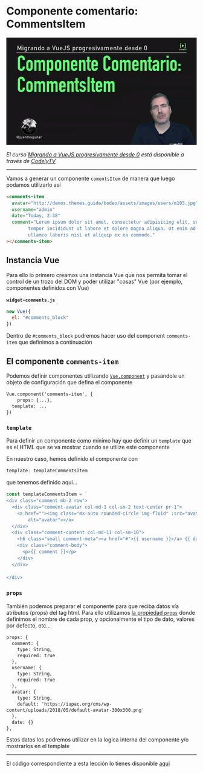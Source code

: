# Componente comentario: CommentsItem

[![Escenario - HTML+CSS+JS Nativo](./img/cover-comments-item.png)](https://pro.codely.tv/library/migrando-a-vuejs-progresivamente-desde-0)  

_El curso [Migrando a VueJS progresivamente desde 0](https://pro.codely.tv/library/migrando-a-vuejs-progresivamente-desde-0) está disponible a través de [CodelyTV](https://pro.codely.tv/)_

---

Vamos a generar un componente `comentsItem` de manera que luego podamos utilizarlo así

```html
<comments-item
  avatar="http://demos.themes.guide/bodeo/assets/images/users/m103.jpg" 
  username="admin"
  date="Today, 2:38"
  comment="Lorem ipsum dolor sit amet, consectetur adipisicing elit, sed do eiusmod
        tempor incididunt ut labore et dolore magna aliqua. Ut enim ad minim veniam, quis nostrud exercitation
        ullamco laboris nisi ut aliquip ex ea commodo."
></comments-item>
```

## Instancia Vue

Para ello lo primero creamos una instancia Vue que nos permita tomar el control de un trozo del DOM y poder utilizar "cosas" Vue (por ejemplo, componentes definidos con Vue)

**`widget-comments.js`**
```js
new Vue({ 
  el: "#comments_block"
})
```

Dentro de `#comments_block` podremos hacer uso del component `comments-item` que definimos a continuación

## El componente `comments-item`


Podemos definir componentes utilizando [`Vue.component`](https://vuejs.org/v2/guide/components.html) y pasandole un objeto de configuración que defina el componente

```
Vue.component('comments-item', {
	props: {...},
  template: ...
})
```

### `template`

Para definir un componente como mínimo hay que definir un `template` que es el HTML que se va mostrar cuando se utilize este componente

En nuestro caso, hemos definido el componente con 

```js
template: templateCommentsItem
```

que tenemos definido aqui...

```js
const templateCommentsItem = `
<div class="comment mb-2 row">
  <div class="comment-avatar col-md-1 col-sm-2 text-center pr-1">
    <a href=""><img class="mx-auto rounded-circle img-fluid" :src="avatar"
        alt="avatar"></a>
  </div>
  <div class="comment-content col-md-11 col-sm-10">
    <h6 class="small comment-meta"><a href="#">{{ username }}</a> {{ date }}</h6>
    <div class="comment-body">
      <p>{{ comment }}</p>
    </div>
  </div>

</div>

```

### `props`

También podemos preparar el componente para que reciba datos vía atributos (props) del tag html. Para ello utilizamos [la propiedad `props`](https://vuejs.org/v2/guide/components.html#Passing-Data-to-Child-Components-with-Props) donde definimos el nombre de cada prop, y opcionalmente el tipo de dato, valores por defecto, etc...

```
props: {
  comment: {
    type: String,
    required: true
  }, 
  username: {
    type: String,
    required: true
  }, 
  avatar: {
    type: String,
    default: 'https://iupac.org/cms/wp-content/uploads/2018/05/default-avatar-300x300.png'
  },
  date: {}
},
```

Estos datos los podremos utilizar en la logica interna del componente y/o mostrarlos en el template






---

El código correspondiente a esta lección lo tienes disponible [aqui](https://github.com/CodelyTV/vue-progressive-migration-course/blob/master/04-CommentsItem/)

